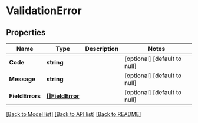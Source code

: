 # ValidationError

## Properties
Name | Type | Description | Notes
------------ | ------------- | ------------- | -------------
**Code** | **string** |  | [optional] [default to null]
**Message** | **string** |  | [optional] [default to null]
**FieldErrors** | [**[]FieldError**](FieldError.md) |  | [optional] [default to null]

[[Back to Model list]](../README.md#documentation-for-models) [[Back to API list]](../README.md#documentation-for-api-endpoints) [[Back to README]](../README.md)


